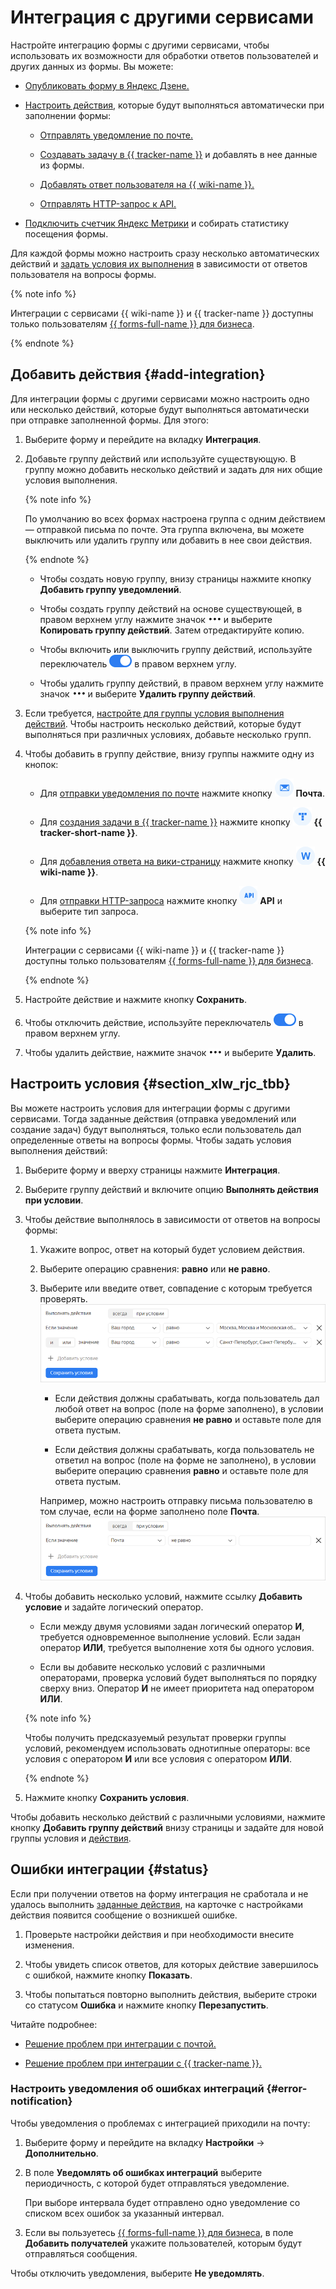 # Интеграция с другими сервисами

Настройте интеграцию формы с другими сервисами, чтобы использовать их возможности для обработки ответов пользователей и других данных из формы. Вы можете:


- [Опубликовать форму в Яндекс&#160;Дзене.](forms-lite.md)


- [Настроить действия](#add-integration), которые будут выполняться автоматически при заполнении формы:

    - [Отправлять уведомление по почте.](send-mail.md)

    - [Создавать задачу в {{ tracker-name }}](create-task.md) и добавлять в нее данные из формы.

    - [Добавлять ответ пользователя на {{ wiki-name }}.](send-wiki.md)

    - [Отправлять HTTP-запрос к API.](send-request.md)

- [Подключить счетчик Яндекс&#160;Метрики](metrica.md) и собирать статистику посещения формы.

Для каждой формы можно настроить сразу несколько автоматических действий и [задать условия их выполнения](#section_xlw_rjc_tbb) в зависимости от ответов пользователя на вопросы формы.


{% note info %}

Интеграции с сервисами {{ wiki-name }} и {{ tracker-name }} доступны только пользователям [{{ forms-full-name }} для бизнеса](forms-for-org.md).

{% endnote %}


## Добавить действия {#add-integration}

Для интеграции формы с другими сервисами можно настроить одно или несколько действий, которые будут выполняться автоматически при отправке заполненной формы. Для этого:

1. Выберите форму и перейдите на вкладку **Интеграция**.

1. Добавьте группу действий или используйте существующую. В группу можно добавить несколько действий и задать для них общие условия выполнения.

    {% note info %}

    По умолчанию во всех формах настроена группа с одним действием — отправкой письма по почте. Эта группа включена, вы можете выключить или удалить группу или добавить в нее свои действия.
    
    {% endnote %}

    - Чтобы создать новую группу, внизу страницы нажмите кнопку **Добавить группу уведомлений**.

    - Чтобы создать группу действий на основе существующей, в правом верхнем углу нажмите значок ![](../_assets/forms/context-menu.png) и выберите **Копировать группу действий**. Затем отредактируйте копию.

    - Чтобы включить или выключить группу действий, используйте переключатель ![](../_assets/forms/enabled-switch-blue.png) в правом верхнем углу.

    - Чтобы удалить группу действий, в правом верхнем углу нажмите значок ![](../_assets/forms/context-menu.png) и выберите **Удалить группу действий**.

1. Если требуется, [настройте для группы условия выполнения действий](#section_xlw_rjc_tbb). 
Чтобы настроить несколько действий, которые будут выполняться при различных условиях, добавьте несколько групп.

1. Чтобы добавить в группу действие, внизу группы нажмите одну из кнопок:

    - Для [отправки уведомления по почте](send-mail.md) нажмите кнопку ![](../_assets/forms/mail-notification-new.png) **Почта**.

    - Для [создания задачи в {{ tracker-name }}](create-task.md) нажмите кнопку ![](../_assets/forms/tracker-notification-new.png) **{{ tracker-short-name }}**. 

    - Для [добавления ответа на вики-страницу](send-wiki.md) нажмите кнопку ![](../_assets/forms/wiki-notification-new.png) **{{ wiki-name }}**.

    - Для [отправки HTTP-запроса](send-request.md) нажмите кнопку ![](../_assets/forms/api-notification.png) **API** и выберите тип запроса.

    
    {% note info %}

    Интеграции с сервисами {{ wiki-name }} и {{ tracker-name }} доступны только пользователям [{{ forms-full-name }} для бизнеса](forms-for-org.md).

    {% endnote %}


1. Настройте действие и нажмите кнопку **Сохранить**.

1. Чтобы отключить действие, используйте переключатель ![](../_assets/forms/enabled-switch-blue.png) в правом верхнем углу.

1. Чтобы удалить действие, нажмите значок ![](../_assets/forms/context-menu.png) и выберите **Удалить**.


## Настроить условия {#section_xlw_rjc_tbb}

Вы можете настроить условия для интеграции формы с другими сервисами. Тогда заданные действия (отправка уведомлений или создание задач) будут выполняться, только если пользователь дал определенные ответы на вопросы формы. Чтобы задать условия выполнения действий:

1. Выберите форму и вверху страницы нажмите **Интеграция**.

1. Выберите группу действий и включите опцию **Выполнять действия при условии**.

1. Чтобы действие выполнялось в зависимости от ответов на вопросы формы:

    1. Укажите вопрос, ответ на который будет условием действия.

    1. Выберите операцию сравнения: **равно** или **не равно**. 

    1. Выберите или введите ответ, совпадение с которым требуется проверять.
        ![](../_assets/forms/integration-condition-new.png)

        - Если действия должны срабатывать, когда пользователь дал любой ответ на вопрос (поле на форме заполнено), в условии выберите операцию сравнения **не равно** и оставьте поле для ответа пустым.

        - Если действия должны срабатывать, когда пользователь не ответил на вопрос (поле на форме не заполнено), в условии выберите операцию сравнения **равно** и оставьте поле для ответа пустым.

       Например, можно настроить отправку письма пользователю в том случае, если на форме заполнено поле **Почта**.
       ![](../_assets/forms/condition-empty-new.png)


1. Чтобы добавить несколько условий, нажмите ссылку **Добавить условие** и задайте логический оператор.

    - Если между двумя условиями задан логический оператор **И**, требуется одновременное выполнение условий. Если задан оператор **ИЛИ**, требуется выполнение хотя бы одного условия.

    - Если вы добавите несколько условий с различными операторами, проверка условий будет выполняться по порядку сверху вниз. Оператор **И** не имеет приоритета над оператором **ИЛИ**.

   {% note info %}

   Чтобы получить предсказуемый результат проверки группы условий, рекомендуем использовать однотипные операторы: все условия с оператором **И** или все условия с оператором **ИЛИ**. 

   {% endnote %}

1. Нажмите кнопку **Сохранить условия**.   

Чтобы добавить несколько действий с различными условиями, нажмите кнопку **Добавить группу действий** внизу страницы и задайте для новой группы условия и [действия](#add-integration).

## Ошибки интеграции {#status}

Если при получении ответов на форму интеграция не сработала и не удалось выполнить [заданные действия](#add-integration), на карточке с настройками действия появится сообщение о возникшей ошибке.

1. Проверьте настройки действия и при необходимости внесите изменения.

1. Чтобы увидеть список ответов, для которых действие завершилось с ошибкой, нажмите кнопку **Показать**.

1. Чтобы попытаться повторно выполнить действия, выберите строки со статусом **Ошибка** и нажмите кнопку **Перезапустить**.

Читайте подробнее:

- [Решение проблем при интеграции с почтой.](send-mail.md#troubleshooting)

- [Решение проблем при интеграции с {{ tracker-name }}.](create-task.md#troubles)


### Настроить уведомления об ошибках интеграций {#error-notification}

Чтобы уведомления о проблемах с интеграцией приходили на почту: 

1. Выберите форму и перейдите на вкладку **Настройки** → **Дополнительно**. 

1. В поле **Уведомлять об ошибках интеграций** выберите периодичность, с которой будет отправляться уведомление.  

    При выборе интервала будет отправлено одно уведомление со списком всех ошибок за указанный интервал.


1. Если вы пользуетесь [{{ forms-full-name }} для бизнеса](forms-for-org.md), в поле **Добавить получателей** укажите пользователей, которым будут отправляться сообщения. 

Чтобы отключить уведомления, выберите **Не уведомлять**.
